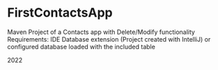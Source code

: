 # FirstContactsApp
Maven Project of a Contacts app with Delete/Modify functionality  
Requirements: IDE Database extension (Project created with IntelliJ) or configured database loaded with the included table  

2022
